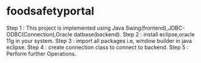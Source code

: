 # foodsafetyportal
Step 1 : This project is implemented using Java Swing(frontend),JDBC-ODBC(Connection),Oracle datbase(backend).
Step 2 : install eclipse,oracle 11g in your system.
Step 3 : import all packages i.e, window builder in java eclipse.
Step 4 : create connection class to connect to backend. 
Step 5 : Perform further Operations.
